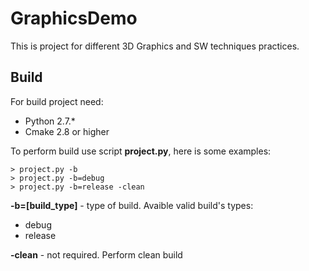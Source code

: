 # GraphicsDemo
This is project for different 3D Graphics and SW techniques practices.

## Build
For build project need:
- Python 2.7.*
- Cmake 2.8 or higher

To perform build use script **project.py**, here is some examples:

    > project.py -b
    > project.py -b=debug
    > project.py -b=release -clean

**-b=[build_type]** - type of build. Avaible valid build's types:
- debug
- release

**-clean** - not required. Perform clean build
